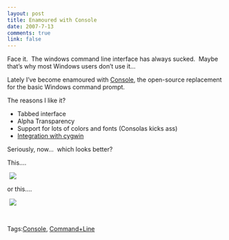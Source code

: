 ```yaml
--- 
layout: post
title: Enamoured with Console
date: 2007-7-13
comments: true
link: false
---
```

<p>Face it.&nbsp; The windows command line interface has always sucked.&nbsp; Maybe that&rsquo;s why most Windows users don&rsquo;t use it&hellip;</p><p>Lately I&rsquo;ve become enamoured with <a href="http://sourceforge.net/projects/console/" target="_blank">Console</a>, the open-source replacement for the basic Windows command prompt.</p><p>The reasons I like it?</p><ul><li>Tabbed interface</li><li>Alpha Transparency</li><li>Support for lots of colors and fonts (Consolas kicks ass)</li><li><a href="http://garbageburrito.com/blog/entry/74" target="_blank">Integration with cygwin</a></li></ul><p>Seriously, now&hellip;&nbsp; which looks better?</p><p>This&hellip;.</p><p><img src="/images/console_small.jpg" hspace="5"  border="0"  /></p><p>or this&hellip;.</p><p><img src="/images/cmd.jpg" hspace="5"  border="0"  /></p><p>&nbsp;</p><div class="bjtags">Tags:<a rel="tag" href="http://technorati.com/tag/Console">Console</a>, <a rel="tag" href="http://technorati.com/tag/Command+Line">Command+Line</a></div>

